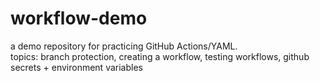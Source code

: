 # workflow-demo
a demo repository for practicing GitHub Actions/YAML. <br>
topics: branch protection, creating a workflow, testing workflows, github secrets + environment variables
